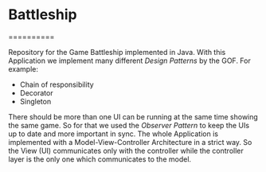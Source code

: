 # Battleship
==========

Repository for the Game Battleship implemented in Java. With this Application we implement many different _Design Patterns_ by the GOF.
For example:
* Chain of responsibility
* Decorator
* Singleton

There should be more than one UI can be running at the same time showing the same game. So for that we used the _Observer Pattern_ to keep the UIs up to date and more important in sync.
The whole Application is implemented with a Model-View-Controller Architecture in a strict way. So the View (UI) communicates only with the controller while the controller layer is the only one which communicates to the model.
